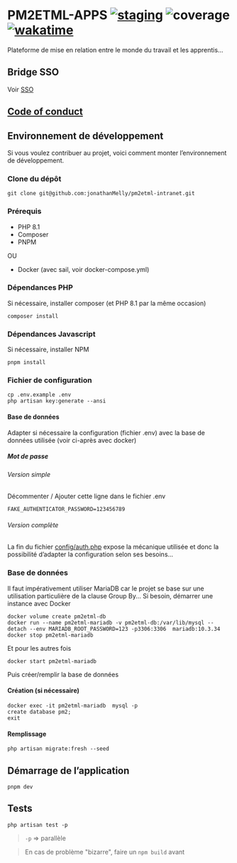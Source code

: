 # PM2ETML-APPS [![staging](https://github.com/jonathanMelly/pm2etml-apps/actions/workflows/main.yml/badge.svg)](https://github.com/jonathanMelly/pm2etml-apps/actions/workflows/main.yml) ![coverage](http://apps.pm2etml.ch/coverage_badge.svg) [![wakatime](https://wakatime.com/badge/user/bf7fcc14-d7d0-41c4-99cb-bbe8ecef41bf/project/4fb00346-5e05-4e6b-a906-57e91c256d09.svg)](https://wakatime.com/@bf7fcc14-d7d0-41c4-99cb-bbe8ecef41bf/projects/ctusfaxkkd)

Plateforme de mise en relation entre le monde du travail et les apprentis...

## Bridge SSO
Voir [SSO](doc/sso-bridge/README.md)

## [Code of conduct](CODE_OF_CONDUCT.md)

## Environnement de développement
Si vous voulez contribuer au projet, voici comment monter l’environnement de développement.

### Clone du dépôt
```shell
git clone git@github.com:jonathanMelly/pm2etml-intranet.git
```

### Prérequis
- PHP 8.1
- Composer
- PNPM

OU

- Docker (avec sail, voir docker-compose.yml)

### Dépendances PHP
Si nécessaire, installer composer (et PHP 8.1 par la même occasion)
```shell
composer install
```

### Dépendances Javascript
Si nécessaire, installer NPM
```shell
pnpm install
```

### Fichier de configuration
```shell
cp .env.example .env
php artisan key:generate --ansi
```

#### Base de données
Adapter si nécessaire la configuration (fichier .env) avec la base de données utilisée (voir ci-après avec docker)

##### Mot de passe
###### Version simple
Décommenter / Ajouter cette ligne dans le fichier .env
```text
FAKE_AUTHENTICATOR_PASSWORD=123456789
```

###### Version complète
La fin du fichier [config/auth.php](https://raw.githubusercontent.com/jonathanMelly/pm2etml-intranet/dev/config/auth.php) expose la mécanique utilisée et donc la possibilité d’adapter la configuration selon ses besoins...

### Base de données
Il faut impérativement utiliser MariaDB car le projet se base sur une utilisation particulière de la clause Group By...
Si besoin, démarrer une instance avec Docker
```shell
docker volume create pm2etml-db
docker run --name pm2etml-mariadb -v pm2etml-db:/var/lib/mysql --detach --env MARIADB_ROOT_PASSWORD=123 -p3306:3306  mariadb:10.3.34
docker stop pm2etml-mariadb
```

Et pour les autres fois
```shell
docker start pm2etml-mariadb
```

Puis créer/remplir la base de données

#### Création (si nécessaire)
```shell
docker exec -it pm2etml-mariadb  mysql -p
create database pm2;
exit
```

#### Remplissage
```shell
php artisan migrate:fresh --seed
```

## Démarrage de l’application
```shell
pnpm dev
```

## Tests
```shell
php artisan test -p
```
> `-p` => parallèle

> En cas de problème "bizarre", faire un `npm build` avant

